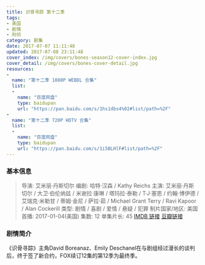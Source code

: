 ```yaml
---
title: 识骨寻踪 第十二季
tags:
- 美国
- 剧情
- 刑侦
category: 剧集
date: 2017-07-07 11:11:48
updated: 2017-07-08 23:11:48
cover_index: /img/covers/bones-season12-cover-index.jpg
cover_detail: /img/covers/bones-cover-detail.jpg
resources:
-
  name: "第十二季 1080P WEBDL 合集"
  list:
  -
    name: "百度网盘"
    type: baidupan
    url: "https://pan.baidu.com/s/1hs1dbs4%02#list/path=%2F"
-
  name: "第十二季 720P HDTV 合集"
  list:
  -
    name: "百度网盘"
    type: baidupan
    url: "https://pan.baidu.com/s/1i5BLHlF#list/path=%2F"
---
```


### 基本信息

>导演: 艾米丽·丹斯切尔
编剧: 哈特·汉森 / Kathy Reichs
主演: 艾米丽·丹斯切尔 / 大卫·伯伦纳兹 / 米谢拉·康琳 / 塔玛拉·泰勒 / T·J·塞恩 / 约翰·博伊德 / 艾瑞克·米勒甘 / 蒂姆·金尼 / 萨拉·茹 / Michael Grant Terry / Ravi Kapoor / Alan Cockerill
类型: 剧情 / 喜剧 / 爱情 / 悬疑 / 犯罪
制片国家/地区: 美国
首播: 2017-01-04(美国)
集数: 12
单集片长: 45
[IMDB 链接](http://www.imdb.com/title/tt5499982)
[豆瓣链接](https://movie.douban.com/subject/26735801/)

### 剧情简介

《识骨寻踪》主角David Boreanaz、Emily Deschanel在与剧组经过漫长的谈判后，终于签了新合约，FOX续订12集的第12季为最终季。
